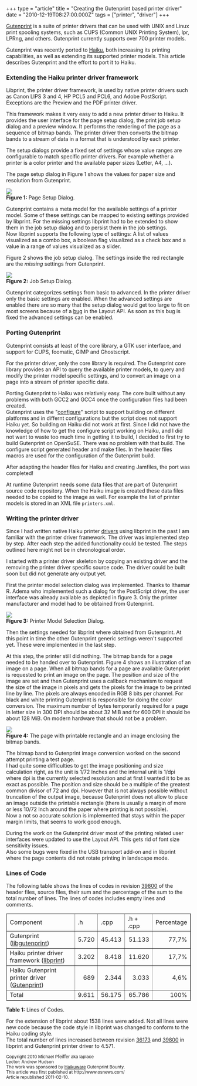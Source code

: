 +++
type = "article"
title = "Creating the Gutenprint based printer driver"
date = "2010-12-19T08:27:00.000Z"
tags = ["printer", "driver"]
+++

<p>
<a href="http://gutenprint.sourceforge.net/">Gutenprint</a> is a suite of printer drivers that can be used with UNIX and Linux print spooling systems, such as CUPS (Common UNIX Printing System), lpr, LPRng, and others. Gutenprint currently supports over 700 printer models. </p>
</p>
<p>
Gutenprint was recently ported to <a href="http://haiku-os.org">Haiku</a>, both increasing its printing capabilities, as well as extending its supported printer models. This article describes Gutenprint and the effort to port it to Haiku.
</p>
<!--break-->
<h3>Extending the Haiku printer driver framework</h3>
<p>
Libprint, the printer driver framework, is used by native printer drivers such as Canon LIPS 3 and 4, HP PCL5 and PCL6, and Adobe PostScript. Exceptions are the Preview and the PDF printer driver.
</p>

<p>
This framework makes it very easy to add a new printer driver to Haiku. It provides the user interface for the page setup dialog, the print job setup dialog and a preview window. It performs the rendering of the page as a sequence of bitmap bands. The printer driver then converts the bitmap bands to a stream of data in a format that is understood by each printer.
</p>

<p>
The setup dialogs provide a fixed set of settings whose value ranges are configurable to match specific printer drivers. For example whether a printer is a color printer and the available paper sizes (Letter, A4, ...).
</p>

<p>
The page setup dialog in Figure 1 shows the values for paper size and resolution from Gutenprint.
</p>
<img src="/files/GutenprintDriver_PageSetup_Annotated.png"/><br>
<b>Figure 1:</b> Page Setup Dialog.<br>

<p>
Gutenprint contains a meta model for the available settings of a printer model. Some of these settings can be mapped to existing settings provided by libprint. For the missing settings libprint had to be extended to show them in the job setup dialog and to persist them in the job settings.<br>
Now libprint supports the following type of settings: A list of values visualized as a combo box, a boolean flag visualized as a check box and a value in a range of values visualized as a slider.
</p>

<p>
Figure 2 shows the job setup dialog. The settings inside the red rectangle are the <i>missing</i> settings from Gutenprint.
</p>

<img src="/files/GutenprintDriver_JobSetup_Annotated.png"/><br>
<b>Figure 2:</b> Job Setup Dialog.<br>

<p>
Gutenprint categorizes settings from basic to advanced. In the printer driver only the basic settings are enabled. When the advanced settings are enabled there are so many that the setup dialog would get too large to fit on most screens because of a <a href="http://www.freelists.org/post/haiku-development/Putting-a-BGridView-inside-BScrollView,8">bug</a> in the Layout API. As soon as this bug is fixed the advanced settings can be enabled.
</p>

<h3>Porting Gutenprint</h3>
<p>
Gutenprint consists at least of the core library, a GTK user interface, and support for CUPS, foomatic, GIMP and Ghostscript.
</p>

<p>
For the printer driver, only the core library is required. The Gutenprint core library provides an API to query the available printer models, to query and modify the printer model specific settings, and to convert an image on a page into a stream of printer specific data.
</p>

<p>
Porting Gutenprint to Haiku was relatively easy. The core built without any problems with both GCC2 and GCC4 once the configuration files had been created.</br>
Gutenprint uses the &quot;<a href="http://www.gnu.org/software/autoconf/manual/autoconf.html">configure</a>&quot; script to support building on different platforms and in differnt configurations but the script does not support Haiku yet. So building on Haiku did not work at first. Since I did not have the knowledge of how to get the configure script working on Haiku, and I did not want to waste too much time in getting it to build, I decided to first try to build Gutenprint on OpenSuSE. There was no problem with that build. The configure script generated header and make files. In the header files macros are used for the configuration of the Gutenprint build.
</p>
<p>
After adapting the header files for Haiku and creating Jamfiles, the port was completed!</br>
</p>

<p>
At runtime Gutenprint needs some data files that are part of Gutenprint source code repository. When the Haiku image is created these data files needed to be copied to the image as well. For example the list of printer models is stored in an XML file <code>printers.xml</code>.
</p>

<h3>Writing the printer driver</h3>
<p>
Since I had written native Haiku printer <a href="/documents/dev/how_to_write_a_printer_driver">drivers</a> using libprint in the past I am familiar with the printer driver framework. The driver was implemented step by step. After each step the added functionality could be tested. The steps outlined here might not be in chronological order.
</p>
<p>
I started with a printer driver skeleton by copying an existing driver and the removing the printer driver specific source code. The driver could be built soon but did not generate any output yet.
</p>

<p>
First the printer model selection dialog was implemented. Thanks to Ithamar R. Adema who implemented such a dialog for the PostScript driver, the user interface was already available as depicted in figure 3. Only the printer manufacturer and model had to be obtained from Gutenprint.
</p>

<img src="/files/GutenprintDriver_SelectPrinter.png"/><br>
<b>Figure 3:</b> Printer Model Selection Dialog.<br>

<p>
Then the settings needed for libprint where obtained from Gutenprint. At this point in time the other Gutenprint generic settings weren't supported yet. These were implemented in the last step.
</p>

<p>
At this step, the printer still did nothing. The bitmap bands for a page needed to be handed over to Gutenprint. Figure 4 shows an illustration of an image on a page. When all bitmap bands for a page are available Gutenprint is requested to print an image on the page. The position and size of the image are set and then Gutenprint uses a callback mechanism to request the size of the image in pixels and gets the pixels for the image to be printed line by line. The pixels are always encoded in RGB 8 bits per channel. For black and white printing Gutenprint is responsible for doing the color conversion. The maximum number of bytes temporarily required for a page in letter size in 300 DPI should be about 32 MiB and for 600 DPI it should be about 128 MiB. On modern hardware that should not be a problem.
</p>

<img src="/files/GutenprintDriver_Page.png"/><br>
<b>Figure 4:</b> The page with printable rectangle and an image enclosing the bitmap bands.<br>

<p>
The bitmap band to Gutenprint image conversion worked on the second attempt printing a test page. <br>
I had quite some difficulties to get the image positioning and size calculation right, as the unit is 1/72 Inches and the internal unit is 1/dpi where dpi is the currently selected resolution and at first I wanted it to be as exact as possible. The position and size should be a multiple of the greatest common divisor of 72 and dpi. However that is not always possible without truncation of the output image, because Gutenprint does not allow to place an image outside the printable rectangle (there is usually a margin of more or less 10/72 Inch around the paper where printing is not possible).<br>
Now a not so accurate solution is implemented that stays within the paper margin limits, that seems to work good enough.
</p>

<p>
During the work on the Gutenprint driver most of the printing related user interfaces were updated to use the Layout API. This gets rid of font size sensitivity issues. <br>
Also some bugs were fixed in the USB transport add-on and in libprint where the page contents did not rotate printing in landscape mode.
</p>

<h3>Lines of Code</h3>
<p>
The following table shows the lines of codes in revision <a href="http://dev.haiku-os.org/changeset/39800">39800</a> of the header files, source files, their sum and the percentage of the sum to the total number of lines. The lines of codes includes empty lines and comments.
</p>

<table border="1">
<tr><td>Component                                   </td><td>.h</td>   <td>.cpp</td>  <td>.h + .cpp</td><td>Percentage</td></tr>
<tr><td>Gutenprint (<a href="http://dev.haiku-os.org/browser/haiku/trunk/src/libs/print/libgutenprint/src/main">libgutenprint</a>)</td>
                                                         <td align="right">5.720</td><td align="right">45.413</td><td align="right">51.133</td>  <td align="right"> 77,7%</td></tr>
<tr><td>Haiku printer driver framework (<a href="http://dev.haiku-os.org/browser/haiku/trunk/src/libs/print/libprint">libprint</a>)
                                                         </td><td align="right">3.202</td><td align="right"> 8.418</td><td align="right">11.620</td>  <td align="right"> 17,7%</td></tr>
<tr><td>Haiku Gutenprint printer driver (<a href="http://dev.haiku-os.org/browser/haiku/trunk/src/add-ons/print/drivers/gutenprint">Gutenprint</a>)</td>
                                                         <td align="right">  689</td><td align="right"> 2.344</td><td align="right"> 3.033</td>  <td align="right">  4,6%</td></tr>
<tr><td>Total                                       </td><td align="right">9.611</td><td align="right">56.175</td><td align="right">65.786</td>  <td align="right">100%</td></tr>
</table>
<b>Table 1:</b> Lines of Codes.<br>

<p>
For the extension of libprint about 1538 lines were added. Not all lines were new code because the code style in libprint was changed to conform to the
Haiku coding style.<br>
The total number of lines increased between revision <a href="http://dev.haiku-os.org/changeset/36173">36173</a> and <a href="http://dev.haiku-os.org/changeset/39800">39800</a> in libprint and Gutenprint printer driver to 4.571.
</p>

<p>
<small>
Copyright 2010 Michael Pfeiffer aka laplace<br>
Lector: Andrew Hudson<br>
The work was sponsored by <a href="http://haikuware.com/20101004536/gutenprint-bounty-started">Haikuware</a> Gutenprint Bounty.<br>
This article was first published at http://www.osnews.com/<br>
Article republished 2011-02-10. 
</small>
</p>
